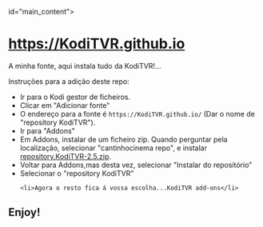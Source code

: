 id="main_content">
        <h1 id="httpsKodiTVRgithubio">https://KodiTVR.github.io</h1>
		
<p>A minha fonte, aqui instala tudo da KodiTVR!...</p>
<p>Instruções para a adição deste repo:</p>
<p align="left">
  </p><ul>
    <li>Ir para o Kodi gestor de ficheiros.</li>
    <li>Clicar em "Adicionar fonte"</li>
    <li>O endereço para a fonte é <code>https://KodiTVR.github.io/</code> (Dar o nome de "repository KodiTVR").</li>
    <li>Ir para "Addons"</li>
    <li>Em Addons, instalar de um ficheiro zip. Quando perguntar pela localização, selecionar "cantinhocinema repo", e instalar <a href="/KodiTVR-add-on/KodiTVR.github.io/blob/master/repository.KodiTVR-2.5.zip">repository.KodiTVR-2.5.zip</a>.</li>
    <li>Voltar para Addons,mas desta vez, selecionar "Instalar do repositório"</li>
    <li>Selecionar o "repository KodiTVR"</li>
<pre><code>&lt;li&gt;Agora o resto fica á vossa escolha...KodiTVR add-ons&lt;/li&gt;
</code></pre>
  </ul>
<p></p>

<h2 id="enjoy">Enjoy!</h2>
